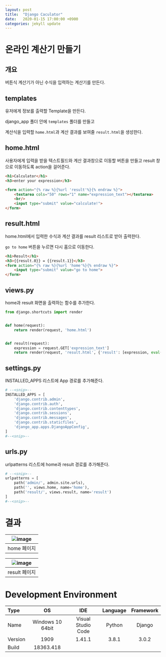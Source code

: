 ```yaml
---
layout: post
title:  "Django Caculator"
date:   2020-01-15 17:00:00 +0900
categories: jekyll update
---
```

# 온라인 계산기 만들기
## 개요
버튼식 계산기가 아닌 수식을 입력하는 계산기를 만든다.


## templates
유저에게 정보를 출력할 Template을 만든다.

django_app 폴더 안에 `templates` 폴더를 만들고

계산식을 입력할 `home.html`과 계산 결과를 보여줄 `result.html`을 생성한다.


## home.html
사용자에게 입력을 받을 텍스트필드와 계산 결과창으로 이동할 버튼을 만들고 
result 창으로 이동하도록 action을 걸어준다.

```html
<h1>Calculator</h1>
<h3>enter your expression</h3>

<form action="{% raw %}{%url 'result'%}{% endraw %}">
    <textarea cols="50" rows="1" name="expression_text"></textarea>
    <br/>
    <input type="submit" value="calculate!">
</form>
```


## result.html
home.html에서 입력한 수식과 계산 결과를 result 리스트로 받아 출력한다.

`go to home` 버튼을 누르면 다시 홈으로 이동한다.

```html
<h1>Result</h1>
<h3>{{result.0}} = {{result.1}}</h3>
<form action="{% raw %}{%url 'home'%}{% endraw %}">
    <input type="submit" value="go to home">
</form>
```


## views.py
home과 result 화면을 출력하는 함수를 추가한다.

```python
from django.shortcuts import render


def home(request):
    return render(request, 'home.html')


def result(request):
    expression = request.GET['expression_text']
    return render(request, 'result.html', {'result': [expression, eval(expression)]})

```


## settings.py
INSTALLED_APPS 리스트에 App 경로를 추가해준다.

```python
# --<snip>--
INSTALLED_APPS = [
    'django.contrib.admin',
    'django.contrib.auth',
    'django.contrib.contenttypes',
    'django.contrib.sessions',
    'django.contrib.messages',
    'django.contrib.staticfiles',
    'django_app.apps.DjangoAppConfig',
]
#--<snip>--
```


## urls.py
urlpatterns 리스트에 home과 result 경로를 추가해준다.

```python
# --<snip>--
urlpatterns = [
    path('admin/', admin.site.urls),
    path('', views.home, name='home'),
    path('result/', views.result, name='result')
]
#--<snip>--
```


# 결과

| ![image](https://hwangsb.github.io/assets/images/2020-01-15-django-calculator/django_calculator_0.png) |
|:--:|
| home 페이지 |

| ![image](https://hwangsb.github.io/assets/images/2020-01-15-django-calculator/django_calculator_1.png) |
|:--:|
| result 페이지 |


# Development Environment

| Type | OS | IDE | Language | Framework |
|:--|:--:|:--:|:--:|:--:|
| Name | Windows 10 64bit | Visual Studio Code | Python | Django |
| Version | 1909 | 1.41.1 | 3.8.1 | 3.0.2 |
| Build | 18363.418 | | |
